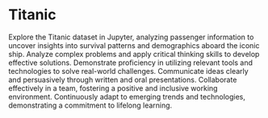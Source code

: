# Titanic
Explore the Titanic dataset in Jupyter, analyzing passenger information to uncover insights into survival patterns and demographics aboard the iconic ship.
Analyze complex problems and apply critical thinking skills to develop effective solutions.
Demonstrate proficiency in utilizing relevant tools and technologies to solve real-world challenges.
Communicate ideas clearly and persuasively through written and oral presentations.
Collaborate effectively in a team, fostering a positive and inclusive working environment.
Continuously adapt to emerging trends and technologies, demonstrating a commitment to lifelong learning.
